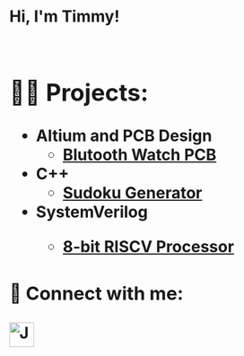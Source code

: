 <h1>Hi, I'm Timmy! <br/><a </h1>
<br/>
<h2>👨‍💻 Projects:</h2>

- <b> Altium and PCB Design </b>
  - [Blutooth Watch PCB](https://github.com/timmy-quinn/Bluetooth-Watch-PCB.git)
- <b> C++ </b>
  - [Sudoku Generator](https://github.com/timmy-quinn/Sudoku-generator.git)
- <b> SystemVerilog <b>
  - [8-bit RISCV Processor](https://github.com/timmy-quinn/8bit_riscv_processor.git)

<h3> 🤳 Connect with me:</h3>


[<img align="left" alt="JoshMadakor | LinkedIn" width="44px" src="https://cdn.jsdelivr.net/npm/simple-icons@v3/icons/linkedin.svg" />][linkedin]



[linkedin]: https://linkedin.com/in/timmy-quinn-6945a1206

<!--
**joshmadakor1/joshmadakor1** is a ✨ _special_ ✨ repository because its `README.md` (this file) appears on your GitHub profile.

Here are some ideas to get you started:

- 🔭 I’m currently working on ...
- 🌱 I’m currently learning ...
- 👯 I’m looking to collaborate on ...
- 🤔 I’m looking for help with ...
- 💬 Ask me about ...
- 📫 How to reach me: ...
- 😄 Pronouns: ...
- ⚡ Fun fact: ...
-->
